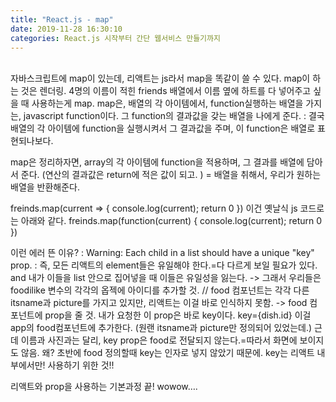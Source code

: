 ```yaml
---
title: "React.js - map"
date: 2019-11-28 16:30:10
categories: React.js 시작부터 간단 웹서비스 만들기까지
---
```

<br>
자바스크립트에 map이 있는데, 리액트는 js라서 map을 똑같이 쓸 수 있다. map이 하는 것은 렌더링.
4명의 이름이 적힌 friends 배열에서 이름 옆에 하트를 다 넣어주고 싶을 때 사용하는게 map.
map은, 배열의 각 아이템에서, function실행하는 배열을 가지는,  javascript function이다. 그 function의 결과값을 갖는 배열을 나에게 준다.
: 결국 배열의 각 아이템에 function을 실행시켜서 그 결과값을 주며, 이 function은 배열로 표현되나보다.

map은 정리하자면, array의 각 아이템에 function을 적용하며, 그 결과를 배열에 담아서 준다. (연산의 결과값은 return에 적은 값이 되고. )
= 배열을 취해서, 우리가 원하는 배열을 반환해준다.


freinds.map(current => {
	console.log(current);
	return 0
    })
이건 옛날식 js 코드로는 아래와 같다.
freinds.map(function(current) {
	console.log(current);
	return 0
    })

이런 에러 뜬 이유? : Warning: Each child in a list should have a unique "key" prop.
: 즉, 모든 리액트의 element들은 유일해야 한다.=다 다르게 보일 필요가 있다. and 내가 이들을 list 안으로 집어넣을 때 이들은 유일성을 잃는다.
-> 그래서 우리들은 foodilike 변수의 각각의 옵젝에 아이디를 추가할 것.
// food 컴포넌트는 각각 다른 itsname과 picture를 가지고 있지만, 리액트는 이걸 바로 인식하지 못함. -> food 컴포넌트에 prop을 줄 것. 내가 요청한 이 prop은 바로 key이다.
key={dish.id}
이걸 app의 food컴포넌트에 추가한다. (원랜 itsname과 picture만 정의되어 있었는데.) 근데 이름과 사진과는 달리, key prop은 food로 전달되지 않는다.=따라서 화면에 보이지도 않음. 왜? 초반에 food 정의할때 key는 인자로 넣지 않았기 때문에. key는 리액트 내부에서만! 사용하기 위한 것!!

리액트와 prop을 사용하는 기본과정 끝!  wowow….
